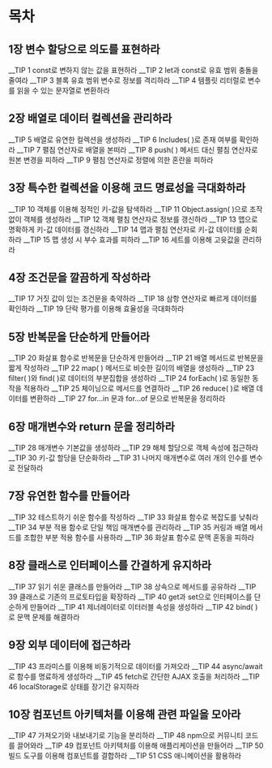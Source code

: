 # 목차

## 1장 변수 할당으로 의도를 표현하라
__TIP 1 const로 변하지 않는 값을 표현하라
__TIP 2 let과 const로 유효 범위 충돌을 줄여라
__TIP 3 블록 유효 범위 변수로 정보를 격리하라
__TIP 4 템플릿 리터럴로 변수를 읽을 수 있는 문자열로 변환하라

## 2장 배열로 데이터 컬렉션을 관리하라
__TIP 5 배열로 유연한 컬렉션을 생성하라
__TIP 6 Includes( )로 존재 여부를 확인하라
__TIP 7 펼침 연산자로 배열을 본떠라
__TIP 8 push( ) 메서드 대신 펼침 연산자로 원본 변경을 피하라
__TIP 9 펼침 연산자로 정렬에 의한 혼란을 피하라

## 3장 특수한 컬렉션을 이용해 코드 명료성을 극대화하라
__TIP 10 객체를 이용해 정적인 키-값을 탐색하라
__TIP 11 Object.assign( )으로 조작 없이 객체를 생성하라
__TIP 12 객체 펼침 연산자로 정보를 갱신하라
__TIP 13 맵으로 명확하게 키-값 데이터를 갱신하라
__TIP 14 맵과 펼침 연산자로 키-값 데이터를 순회하라
__TIP 15 맵 생성 시 부수 효과를 피하라
__TIP 16 세트를 이용해 고윳값을 관리하라

## 4장 조건문을 깔끔하게 작성하라
__TIP 17 거짓 값이 있는 조건문을 축약하라
__TIP 18 삼항 연산자로 빠르게 데이터를 확인하라
__TIP 19 단락 평가를 이용해 효율성을 극대화하라

## 5장 반복문을 단순하게 만들어라
__TIP 20 화살표 함수로 반복문을 단순하게 만들어라
__TIP 21 배열 메서드로 반복문을 짧게 작성하라
__TIP 22 map( ) 메서드로 비슷한 길이의 배열을 생성하라
__TIP 23 filter( )와 find( )로 데이터의 부분집합을 생성하라
__TIP 24 forEach( )로 동일한 동작을 적용하라
__TIP 25 체이닝으로 메서드를 연결하라
__TIP 26 reduce( )로 배열 데이터를 변환하라
__TIP 27 for...in 문과 for...of 문으로 반복문을 정리하라

## 6장 매개변수와 return 문을 정리하라
__TIP 28 매개변수 기본값을 생성하라
__TIP 29 해체 할당으로 객체 속성에 접근하라
__TIP 30 키-값 할당을 단순화하라
__TIP 31 나머지 매개변수로 여러 개의 인수를 변수로 전달하라

## 7장 유연한 함수를 만들어라
__TIP 32 테스트하기 쉬운 함수를 작성하라
__TIP 33 화살표 함수로 복잡도를 낮춰라
__TIP 34 부분 적용 함수로 단일 책임 매개변수를 관리하라
__TIP 35 커링과 배열 메서드를 조합한 부분 적용 함수를 사용하라
__TIP 36 화살표 함수로 문맥 혼동을 피하라

## 8장 클래스로 인터페이스를 간결하게 유지하라
__TIP 37 읽기 쉬운 클래스를 만들어라
__TIP 38 상속으로 메서드를 공유하라
__TIP 39 클래스로 기존의 프로토타입을 확장하라
__TIP 40 get과 set으로 인터페이스를 단순하게 만들어라
__TIP 41 제너레이터로 이터러블 속성을 생성하라
__TIP 42 bind( )로 문맥 문제를 해결하라

## 9장 외부 데이터에 접근하라
__TIP 43 프라미스를 이용해 비동기적으로 데이터를 가져오라
__TIP 44 async/await로 함수를 명료하게 생성하라
__TIP 45 fetch로 간단한 AJAX 호출을 처리하라
__TIP 46 localStorage로 상태를 장기간 유지하라

## 10장 컴포넌트 아키텍처를 이용해 관련 파일을 모아라
__TIP 47 가져오기와 내보내기로 기능을 분리하라
__TIP 48 npm으로 커뮤니티 코드를 끌어와라
__TIP 49 컴포넌트 아키텍처를 이용해 애플리케이션을 만들어라
__TIP 50 빌드 도구를 이용해 컴포넌트를 결합하라
__TIP 51 CSS 애니메이션을 활용하라
